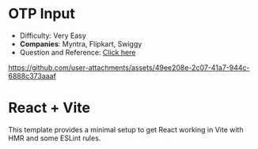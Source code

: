 # OTP Input

- Difficulty: Very Easy
- **Companies**: Myntra, Flipkart, Swiggy
- Question and Reference: [Click here](https://youtu.be/usVdJONI99k?si=9UlgXNn_9BB6f5Ot)



https://github.com/user-attachments/assets/49ee208e-2c07-41a7-944c-6888c373aaaf



# React + Vite

This template provides a minimal setup to get React working in Vite with HMR and some ESLint rules.
